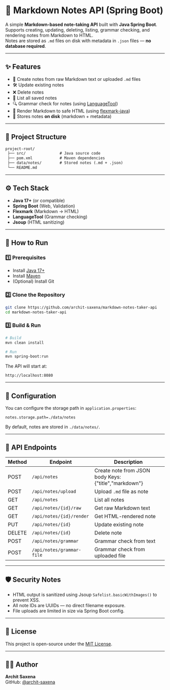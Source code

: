 # 📓 Markdown Notes API (Spring Boot)

A simple **Markdown-based note-taking API** built with **Java Spring Boot**.  
Supports creating, updating, deleting, listing, grammar checking, and rendering notes from Markdown to HTML.  
Notes are stored as `.md` files on disk with metadata in `.json` files — **no database required**.

---

## ✨ Features

- 📄 Create notes from raw Markdown text or uploaded `.md` files
- 🛠 Update existing notes
- ❌ Delete notes
- 📜 List all saved notes
- 🔍 Grammar check for notes (using [LanguageTool](https://languagetool.org/))
- 🎨 Render Markdown to safe HTML (using [flexmark-java](https://github.com/vsch/flexmark-java))
- 💾 Stores notes **on disk** (markdown + metadata)

---

## 📂 Project Structure

``` html
project-root/
 ├── src/               # Java source code
 ├── pom.xml            # Maven dependencies
 ├── data/notes/        # Stored notes (.md + .json)
 └── README.md
```

---

## ⚙️ Tech Stack

- **Java 17+** (or compatible)
- **Spring Boot** (Web, Validation)
- **Flexmark** (Markdown → HTML)
- **LanguageTool** (Grammar checking)
- **Jsoup** (HTML sanitizing)

---

## 🚀 How to Run

### 1️⃣ Prerequisites

- Install [Java 17+](https://adoptium.net/)
- Install [Maven](https://maven.apache.org/)
- (Optional) Install Git

### 2️⃣ Clone the Repository

```bash
git clone https://github.com/archit-saxena/markdown-notes-taker-api
cd markdown-notes-taker-api
```

### 3️⃣ Build & Run

```bash
# Build
mvn clean install

# Run
mvn spring-boot:run
```

The API will start at:

`http://localhost:8080`

---

## 📌 Configuration

You can configure the storage path in `application.properties`:

```properties
notes.storage.path=./data/notes
```

By default, notes are stored in `./data/notes/`.

---

## 📡 API Endpoints

| Method | Endpoint                      | Description                       |
|--------|--------------------------------|-----------------------------------|
| POST   | `/api/notes`                   | Create note from JSON body Keys: {"title","markdown"}       |
| POST   | `/api/notes/upload`            | Upload `.md` file as note         |
| GET    | `/api/notes`                   | List all notes                    |
| GET    | `/api/notes/{id}/raw`          | Get raw Markdown text             |
| GET    | `/api/notes/{id}/render`       | Get HTML-rendered note            |
| PUT    | `/api/notes/{id}`              | Update existing note              |
| DELETE | `/api/notes/{id}`              | Delete note                       |
| POST   | `/api/notes/grammar`           | Grammar check from text           |
| POST   | `/api/notes/grammar-file`      | Grammar check from uploaded file  |

---

## 🛡 Security Notes

- HTML output is sanitized using Jsoup `Safelist.basicWithImages()` to prevent XSS.
- All note IDs are UUIDs — no direct filename exposure.
- File uploads are limited in size via Spring Boot config.

---

## 📜 License

This project is open-source under the [MIT License](LICENSE).

---

## 👨‍💻 Author

**Archit Saxena**  
GitHub: [@archit-saxena](https://github.com/archit-saxena)
